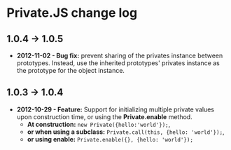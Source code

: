 Private.JS change log
=====================

1.0.4 -> 1.0.5
--------------

- **2012-11-02 - Bug fix:** prevent sharing of the privates instance between prototypes. Instead, use the inherited prototypes' privates instance as the prototype for the object instance.

1.0.3 -> 1.0.4
--------------

- **2012-10-29 - Feature:** Support for initializing multiple private values upon construction time, or using the **Private.enable** method.
    - **At construction:** `new Private({hello:'world'});`,
    - **or when using a subclass:** `Private.call(this, {hello: 'world'});`,
    - **or using enable:** `Private.enable({}, {hello: 'world'});`